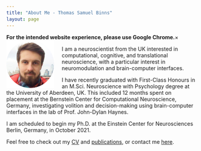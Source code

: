 ```yaml
---
title: "About Me - Thomas Samuel Binns"
layout: page
---
```


<!-- Notification bar: "Use Chrome!" -->
<div class="alert_browser">
  <b>For the intended website experience, please use Google Chrome.</b><a class="alert_close">&times;</a>
</div>

<!-- Profile picture -->
<img width="25%" height="auto" style="float: left; margin-right: 20px;" src="/assets/images/ProfilePic.png">


<!-- Main website description/introduction -->
I am a neuroscientist from the UK interested in computational, cognitive, and translational neuroscience, with a particular interest in neuromodulation and brain-computer interfaces.

I have recently graduated with First-Class Honours in an M.Sci. Neuroscience with Psychology degree at the University of Aberdeen, UK. This included 12 months spent on placement at the Bernstein Center for Computational Neuroscience, Germany, investigating volition and decision-making using brain-computer interfaces in the lab of Prof. John-Dylan Haynes.

I am scheduled to begin my Ph.D. at the Einstein Center for Neurosciences Berlin, Germany, in October 2021.

Feel free to check out my [CV](/CV.html) and [publications](/publications.html), or contact me [here](/contact-links.html).


<script>
  close = document.getElementById("alert_close");
  close.addEventListener('click', function() {
  note = document.getElementById("note");
  note.style.display = 'none';
  }, false);
</script>